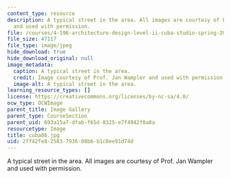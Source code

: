 ```yaml
---
content_type: resource
description: A typical street in the area. All images are courtesy of Prof. Jan Wampler
  and used with permission.
file: /courses/4-196-architecture-design-level-ii-cuba-studio-spring-2004/2ff42fe82583793608b6b1c8ee91d74d_cuba06.jpg
file_size: 47117
file_type: image/jpeg
hide_download: true
hide_download_original: null
image_metadata:
  caption: A typical street in the area.
  credit: Image courtesy of Prof. Jan Wampler and used with permission.
  image-alt: A typical street in the area.
learning_resource_types: []
license: https://creativecommons.org/licenses/by-nc-sa/4.0/
ocw_type: OCWImage
parent_title: Image Gallery
parent_type: CourseSection
parent_uid: 693a15a7-dfab-f65d-8325-e7f4942f0a8a
resourcetype: Image
title: cuba06.jpg
uid: 2ff42fe8-2583-7936-08b6-b1c8ee91d74d
---
```

A typical street in the area. All images are courtesy of Prof. Jan Wampler and used with permission.